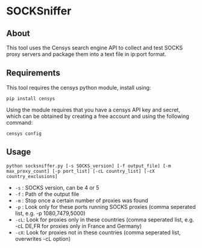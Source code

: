 # SOCKSniffer
## About
This tool uses the Censys search engine API to collect and test SOCKS proxy servers and package them into a text file in ip:port format.
## Requirements
This tool requires the censys python module, install using:

`pip install censys`

Using the module requires that you have a censys API key and secret, which can be obtained by creating a free account and using the following command:

`censys config`

## Usage
`python socksniffer.py [-s SOCKS_version] [-f output_file] [-m max_proxy_count] [-p port_list] [-cL country_list] [-cX country_exclusions]`
  - `-s` : SOCKS version, can be 4 or 5
  - `-f` : Path of the output file
  - `-m` : Stop once a certain number of proxies was found
  - `-p` : Look only for these ports running SOCKS proxies (comma seperated list, e.g. -p 1080,7479,5000)
  - `-cL`: Look for proxies only in these countries (comma seperated list, e.g. -cL DE,FR for proxies only in France and Germany)
  - `-cX`: Look for proxies not in these countries (comma seperated list, overwrites -cL option)
